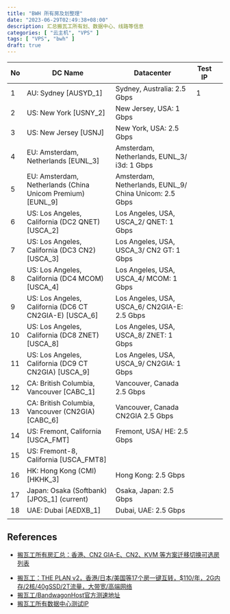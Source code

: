 ```yaml
---
title: "BWH 所有房及划整理"
date: "2023-06-29T02:49:38+08:00"
description: 汇总搬瓦工所有划、数据中心、线路等信息
categories: [ "云主机", "VPS" ]
tags: [ "VPS", "bwh" ]
draft: true
---
```


| No | DC Name                                                     | Datacenter                                             | Test IP |   |
|----|-------------------------------------------------------------|--------------------------------------------------------|---------|---|
| 1  | AU: Sydney [AUSYD_1]                                        | Sydney, Australia: 2.5 Gbps                            | 1       |   |
| 2  | US: New York [USNY_2]                                       | New Jersey, USA: 1 Gbps                                |         |   |
| 3 | US: New Jersey [USNJ]                                       | New York, USA: 2.5 Gbps                                |         |   |
| 4 | EU: Amsterdam, Netherlands [EUNL_3]                         | Amsterdam, Netherlands, EUNL_3/ i3d: 1 Gbps            |         |   |
| 5 | EU: Amsterdam, Netherlands (China Unicom Premium) [EUNL_9]  | Amsterdam, Netherlands, EUNL_9/ China Unicom: 2.5 Gbps |         |   |
| 6 | US: Los Angeles, California (DC2 QNET) [USCA_2]             | Los Angeles, USA, USCA_2/ QNET: 1 Gbps                 |         |   |
| 7 | US: Los Angeles, California (DC3 CN2) [USCA_3]              | Los Angeles, USA, USCA_3/ CN2 GT: 1 Gbps               |         |   |
| 8 | US: Los Angeles, California (DC4 MCOM) [USCA_4]             | Los Angeles, USA, USCA_4/ MCOM: 1 Gbps                 |         |   |
| 9 | US: Los Angeles, California (DC6 CT CN2GIA-E) [USCA_6]      | Los Angeles, USA, USCA_6/ CN2GIA-E: 2.5 Gbps           |         |   |
| 10 | US: Los Angeles, California (DC8 ZNET) [USCA_8]             | Los Angeles, USA, USCA_8/ ZNET: 1 Gbps                 |         |   |
| 11 | US: Los Angeles, California (DC9 CT CN2GIA) [USCA_9]        | Los Angeles, USA, USCA_9/ CN2GIA: 1 Gbps               |         |   |
| 12 | CA: British Columbia, Vancouver [CABC_1]                    | Vancouver, Canada 2.5 Gbps                             |         |   |
| 13 | CA: British Columbia, Vancouver (CN2GIA) [CABC_6]           | Vancouver, Canada CN2GIA 2.5 Gbps                      |         |   |
| 14 | US: Fremont, California [USCA_FMT]                          | Fremont, USA/ HE: 2.5 Gbps                             |         |   |
| 15 | US: Fremont-8, California [USCA_FMT8]                       |                                                        |         |   |
| 16 | HK: Hong Kong (CMI) [HKHK_3]                                | Hong Kong: 2.5 Gbps                                    |         |   |
| 17 | Japan: Osaka (Softbank) [JPOS_1] (current)                  | Osaka, Japan: 2.5 Gbps                                 |         |   |
| 18 | UAE: Dubai [AEDXB_1]                                        | Dubai, UAE: 2.5 Gbps                                   |         |   |
|    |                                                             |                                                        |         |   |


## References

- [搬瓦工所有房汇总：香港、CN2 GIA-E、CN2、KVM 等方案迁移切换可选房列表](https://www.bandwagonhost.net/5897.html)
* [搬瓦工：THE PLAN v2，香港/日本/美国等17个房一键互转，$110/年，2G内存/2核/40gSSD/2T流量，大带宽/高端网络](https://www.zhujiceping.com/64040.html)
* [搬瓦工/BandwagonHost官方测速地址](https://bwg.wiki/speed-test)
* [搬瓦工所有数据中心测试IP](https://www.bandwagonhost.net/test-ip)
